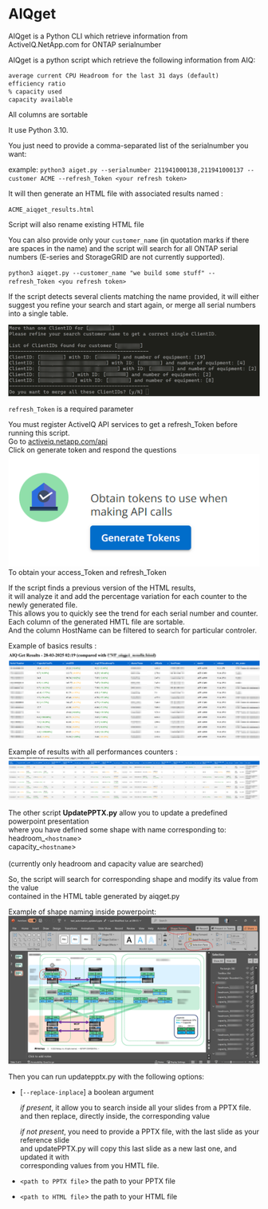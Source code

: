# AIQget

AIQget is a Python CLI which retrieve information from ActiveIQ.NetApp.com for ONTAP serialnumber

AIQget is a python script which retrieve the following information from AIQ:

    average current CPU Headroom for the last 31 days (default)
    efficiency ratio
    % capacity used
    capacity available

All columns are sortable

It use Python 3.10.

You just need to provide a comma-separated list of the serialnumber you want:

example: 
`python3 aiget.py --serialnumber 211941000138,211941000137 --customer ACME --refresh_Token <your refresh token>`

It will then generate an HTML file with associated results named : 

`ACME_aiqget_results.html`

Script will also rename existing HTML file

You can also provide only your `customer_name` (in quotation marks if there are spaces in the name) and the script will search for all ONTAP serial numbers (E-series and StorageGRID are not currently supported).

`python3 aiqget.py --customer_name "we build some stuff" --refresh_Token <you refresh token>`

If the script detects several clients matching the name provided, it will either suggest you refine your search and start again, or merge all serial numbers into a single table.

![alt text](image-2.png)

`refresh_Token` is a required parameter

You must register ActiveIQ API services to get a refresh_Token before running this script.  
Go to [activeiq.netapp.com/api](https://activeiq.netapp.com/api)  
Click on generate token and respond the questions  
![alt text](image.png)  
To obtain your access_Token and refresh_Token

If the script finds a previous version of the HTML results,\
 it will analyze it and add the percentage variation for each counter to the newly generated file.\
This allows you to quickly see the trend for each serial number and counter.\
Each column of the generated HMTL file are sortable.\
And the column HostName can be filtered to search for particular controler.


Example of basics results :
![alt text](image-1.png)

Example of results with all performances counters :
![alt text](image-3.png)

The other script **UpdatePPTX.py** allow you to update a predefined powerpoint presentation\
where you have defined some shape with name corresponding to:\
headroom_`<hostname`>\
capacity_`<hostname`>\
\
(currently only headroom and capacity value are searched)

So, the script will search for corresponding shape and modify its value from the value\
contained in the HTML table generated by aiqget.py

Example of shape naming inside powerpoint:\
![alt text](image-4.png)

Then you can run updatepptx.py with the following options:
* [`--replace-inplace`]   a boolean argument 

    _if present_, it allow you to search inside all your slides from a PPTX file.\
    and then replace, directly inside, the corresponding value

    _if not present_, you need to provide a PPTX file, with the last slide as your reference slide\
    and updatePPTX.py will copy this last slide as a new last one, and updated it with\
    corresponding values from you HMTL file.

* `<path to PPTX file`>   the path to your PPTX file
* `<path to HTML file`>   the path to your HTML file


